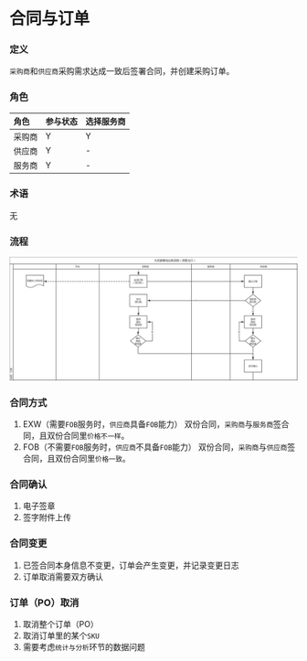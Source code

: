 # 合同与订单

### 定义

`采购商`和`供应商`采购需求达成一致后签署合同，并创建采购订单。

### 角色

| 角色 | 参与状态 | 选择服务商 |
| :--- | :--- | :--- |
| 采购商 | Y | Y |
| 供应商 | Y | - |
| 服务商 | Y | - |

### 术语

无

### 流程

![](/assets/合同及订单.png)

### 合同方式

1. EXW（需要`FOB`服务时，`供应商`具备`FOB`能力） 
   双份合同，`采购商`与`服务商`签合同，且双份合同里`价格不一样`。
2. FOB（不需要`FOB`服务时，`供应商`不具备`FOB`能力） 
   双份合同，`采购商`与`供应商`签合同，且双份合同里`价格一致`。

### 合同确认

1. 电子签章
2. 签字附件上传

### 合同变更

1. 已签合同本身信息不变更，订单会产生变更，并记录变更日志
2. 订单取消需要双方确认

### 订单（PO）取消

1. 取消整个订单（PO）
2. 取消订单里的某个`SKU`
3. 需要考虑`统计与分析`环节的数据问题



